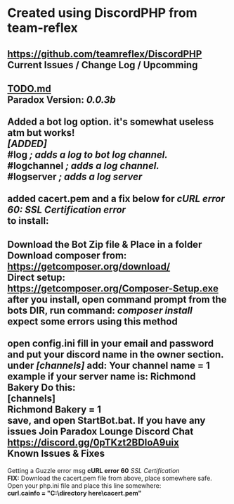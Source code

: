 Created using DiscordPHP from team-reflex
======

https://github.com/teamreflex/DiscordPHP<br>
Current Issues / Change Log / Upcomming
------
**[TODO.md](https://github.com/proxikal/DiscordPHPBot/blob/master/TODO.md "TODO.md")**<br>
**Paradox Version:** *0.0.3b*<br><br>
Added a bot log option. it's somewhat useless atm but works!<br>
*[ADDED]*<br>
**#log** *; adds a log to bot log channel.* <br>**#logchannel** *; adds a log channel.* <br> **#logserver** *; adds a log server*<br><br>
added **cacert.pem** and a fix below for *cURL error 60: SSL Certification error*<br>
to install:
------
Download the Bot Zip file & Place in a folder<br>
Download composer from: https://getcomposer.org/download/<br>
**Direct setup: https://getcomposer.org/Composer-Setup.exe** <Br>
after you install, open command prompt from the bots DIR, run command: *composer install*<br>
**expect some errors using this method**<br><br>
open **config.ini** fill in your email and password and put your discord name in the owner section.<br>
under *[channels]* add: Your channel name = 1<br>
example if your server name is: Richmond Bakery Do this: <br>
**[channels]** <br>
**Richmond Bakery = 1** <br>
save, and open **StartBot.bat**. If you have any issues Join Paradox Lounge Discord Chat<br>
https://discord.gg/0pTKzt2BDIoA9uix <br>
Known Issues & Fixes
------
Getting a Guzzle error msg **cURL error 60** *SSL Certification*<br>
**FIX:** Download the cacert.pem file from above, place somewhere safe.<br>
Open your php.ini file and place this line somewhere:<br>
**curl.cainfo = "C:\directory here\cacert.pem"**<br>
